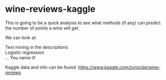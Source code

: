 # wine-reviews-kaggle

This is going to be a quick analysis to see what methods (if any) can predict the number of points a wine will get.

We can look at:  

Text mining in the descriptions  
Logistic regression  
...
You name it!

Kaggle data and info can be found: https://www.kaggle.com/zynicide/wine-reviews
